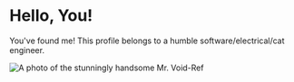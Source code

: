 # Hello, You!

You've found me! This profile belongs to a humble software/electrical/cat engineer.

![A photo of the stunningly handsome Mr. Void-Ref](/assets/me.png)
